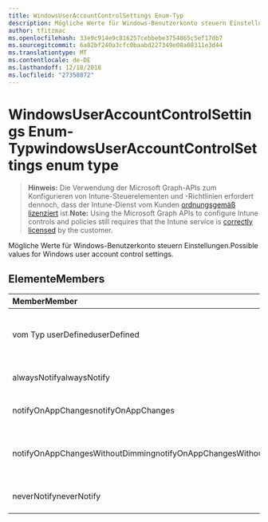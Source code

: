 ```yaml
---
title: WindowsUserAccountControlSettings Enum-Typ
description: Mögliche Werte für Windows-Benutzerkonto steuern Einstellungen.
author: tfitzmac
ms.openlocfilehash: 33e9c914e9c816257cebbebe3754865c5ef17db7
ms.sourcegitcommit: 6a82bf240a3cfc0baabd227349e08a08311e3d44
ms.translationtype: MT
ms.contentlocale: de-DE
ms.lasthandoff: 12/18/2018
ms.locfileid: "27358072"
---
```

# <a name="windowsuseraccountcontrolsettings-enum-type"></a><span data-ttu-id="55c7f-103">WindowsUserAccountControlSettings Enum-Typ</span><span class="sxs-lookup"><span data-stu-id="55c7f-103">windowsUserAccountControlSettings enum type</span></span>

> <span data-ttu-id="55c7f-104">**Hinweis:** Die Verwendung der Microsoft Graph-APIs zum Konfigurieren von Intune-Steuerelementen und -Richtlinien erfordert dennoch, dass der Intune-Dienst vom Kunden [ordnungsgemäß lizenziert](https://go.microsoft.com/fwlink/?linkid=839381) ist.</span><span class="sxs-lookup"><span data-stu-id="55c7f-104">**Note:** Using the Microsoft Graph APIs to configure Intune controls and policies still requires that the Intune service is [correctly licensed](https://go.microsoft.com/fwlink/?linkid=839381) by the customer.</span></span>

<span data-ttu-id="55c7f-105">Mögliche Werte für Windows-Benutzerkonto steuern Einstellungen.</span><span class="sxs-lookup"><span data-stu-id="55c7f-105">Possible values for Windows user account control settings.</span></span>
## <a name="members"></a><span data-ttu-id="55c7f-106">Elemente</span><span class="sxs-lookup"><span data-stu-id="55c7f-106">Members</span></span>
|<span data-ttu-id="55c7f-107">Member</span><span class="sxs-lookup"><span data-stu-id="55c7f-107">Member</span></span>|<span data-ttu-id="55c7f-108">Wert</span><span class="sxs-lookup"><span data-stu-id="55c7f-108">Value</span></span>|<span data-ttu-id="55c7f-109">Beschreibung</span><span class="sxs-lookup"><span data-stu-id="55c7f-109">Description</span></span>|
|:---|:---|:---|
|<span data-ttu-id="55c7f-110">vom Typ userDefined</span><span class="sxs-lookup"><span data-stu-id="55c7f-110">userDefined</span></span>|<span data-ttu-id="55c7f-111">0</span><span class="sxs-lookup"><span data-stu-id="55c7f-111">0</span></span>|<span data-ttu-id="55c7f-112">User-Defined, Standardwert, keine beabsichtigt.</span><span class="sxs-lookup"><span data-stu-id="55c7f-112">User Defined, default value, no intent.</span></span>|
|<span data-ttu-id="55c7f-113">alwaysNotify</span><span class="sxs-lookup"><span data-stu-id="55c7f-113">alwaysNotify</span></span>|<span data-ttu-id="55c7f-114">1</span><span class="sxs-lookup"><span data-stu-id="55c7f-114">1</span></span>|<span data-ttu-id="55c7f-115">Immer benachrichtigen.</span><span class="sxs-lookup"><span data-stu-id="55c7f-115">Always notify.</span></span>|
|<span data-ttu-id="55c7f-116">notifyOnAppChanges</span><span class="sxs-lookup"><span data-stu-id="55c7f-116">notifyOnAppChanges</span></span>|<span data-ttu-id="55c7f-117">2</span><span class="sxs-lookup"><span data-stu-id="55c7f-117">2</span></span>|<span data-ttu-id="55c7f-118">Benachrichtigen Sie app geändert wird.</span><span class="sxs-lookup"><span data-stu-id="55c7f-118">Notify on app changes.</span></span>|
|<span data-ttu-id="55c7f-119">notifyOnAppChangesWithoutDimming</span><span class="sxs-lookup"><span data-stu-id="55c7f-119">notifyOnAppChangesWithoutDimming</span></span>|<span data-ttu-id="55c7f-120">3</span><span class="sxs-lookup"><span data-stu-id="55c7f-120">3</span></span>|<span data-ttu-id="55c7f-121">Benachrichtigen Sie ohne Abblenden Desktop app geändert wird.</span><span class="sxs-lookup"><span data-stu-id="55c7f-121">Notify on app changes without dimming desktop.</span></span>|
|<span data-ttu-id="55c7f-122">neverNotify</span><span class="sxs-lookup"><span data-stu-id="55c7f-122">neverNotify</span></span>|<span data-ttu-id="55c7f-123">4</span><span class="sxs-lookup"><span data-stu-id="55c7f-123">4</span></span>|<span data-ttu-id="55c7f-124">Nie benachrichtigen.</span><span class="sxs-lookup"><span data-stu-id="55c7f-124">Never notify.</span></span>|




